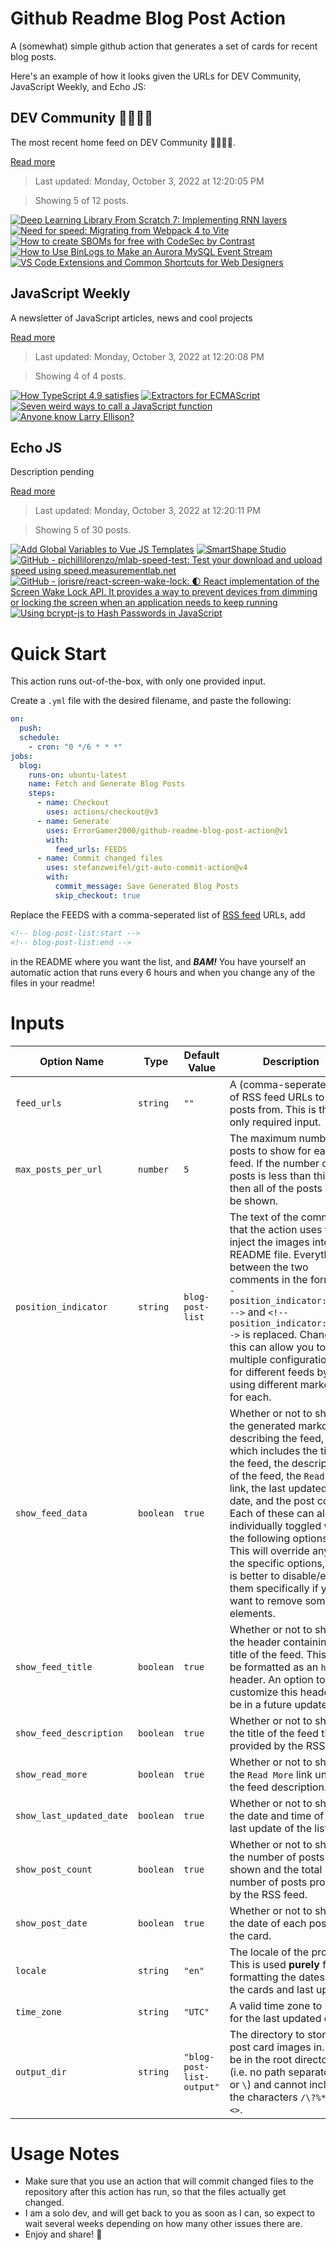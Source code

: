 # Github Readme Blog Post Action

A (somewhat) simple github action that generates a set of cards for recent blog posts.

Here's an example of how it looks given the URLs for DEV Community, JavaScript Weekly, and Echo JS:

<!-- post-list:start -->
## DEV Community 👩‍💻👨‍💻

The most recent home feed on DEV Community 👩‍💻👨‍💻.

[Read more](https://dev.to)
> Last updated: Monday, October 3, 2022 at 12:20:05 PM

> Showing 5 of 12 posts.

[![Deep Learning Library From Scratch 7: Implementing RNN layers](https://raw.githubusercontent.com/ErrorGamer2000/github-readme-blog-post-action/main/generated_files/DEV_Community_👩‍💻👨‍💻/Deep_Learning_Library_From_Scratch_7__Implementing_RNN_layers.svg)](https://dev.to/ashwinscode/deep-learning-library-from-scratch-7-implementing-rnn-layers-1ea2)
[![Need for speed: Migrating from Webpack 4 to Vite](https://raw.githubusercontent.com/ErrorGamer2000/github-readme-blog-post-action/main/generated_files/DEV_Community_👩‍💻👨‍💻/Need_for_speed__Migrating_from_Webpack_4_to_Vite.svg)](https://dev.to/swimm_io/need-for-speed-migrating-from-webpack-4-to-vite-559l)
[![How to create SBOMs for free with CodeSec by Contrast](https://raw.githubusercontent.com/ErrorGamer2000/github-readme-blog-post-action/main/generated_files/DEV_Community_👩‍💻👨‍💻/How_to_create_SBOMs_for_free_with_CodeSec_by_Contrast.svg)](https://dev.to/orlandov14/how-to-create-sboms-for-free-with-codesec-by-contrast-232)
[![How to Use BinLogs to Make an Aurora MySQL Event Stream](https://raw.githubusercontent.com/ErrorGamer2000/github-readme-blog-post-action/main/generated_files/DEV_Community_👩‍💻👨‍💻/How_to_Use_BinLogs_to_Make_an_Aurora_MySQL_Event_Stream.svg)](https://dev.to/aws-builders/how-to-use-binlogs-to-make-an-aurora-mysql-event-stream-2f5g)
[![VS Code Extensions and Common Shortcuts for Web Designers](https://raw.githubusercontent.com/ErrorGamer2000/github-readme-blog-post-action/main/generated_files/DEV_Community_👩‍💻👨‍💻/VS_Code_Extensions_and_Common_Shortcuts_for_Web_Designers.svg)](https://dev.to/nicck08/vs-code-extensions-and-common-shortcuts-for-web-designers-3mm4)


## JavaScript Weekly

A newsletter of JavaScript articles, news and cool projects

[Read more](https://javascriptweekly.com/)
> Last updated: Monday, October 3, 2022 at 12:20:08 PM

> Showing 4 of 4 posts.

[![How TypeScript 4.9 satisfies](https://raw.githubusercontent.com/ErrorGamer2000/github-readme-blog-post-action/main/generated_files/JavaScript_Weekly/How_TypeScript_4.9_satisfies.svg)](https://javascriptweekly.com/issues/608)
[![Extractors for ECMAScript](https://raw.githubusercontent.com/ErrorGamer2000/github-readme-blog-post-action/main/generated_files/JavaScript_Weekly/Extractors_for_ECMAScript.svg)](https://javascriptweekly.com/issues/607)
[![Seven weird ways to call a JavaScript function](https://raw.githubusercontent.com/ErrorGamer2000/github-readme-blog-post-action/main/generated_files/JavaScript_Weekly/Seven_weird_ways_to_call_a_JavaScript_function.svg)](https://javascriptweekly.com/issues/606)
[![Anyone know Larry Ellison?](https://raw.githubusercontent.com/ErrorGamer2000/github-readme-blog-post-action/main/generated_files/JavaScript_Weekly/Anyone_know_Larry_Ellison_.svg)](https://javascriptweekly.com/issues/605)


## Echo JS

Description pending

[Read more](
http://www.echojs.com
)
> Last updated: Monday, October 3, 2022 at 12:20:11 PM

> Showing 5 of 30 posts.

[![Add Global Variables to Vue JS Templates](https://raw.githubusercontent.com/ErrorGamer2000/github-readme-blog-post-action/main/generated_files/_Echo_JS_/Add_Global_Variables_to_Vue_JS_Templates.svg)](
https://masteringjs.io/tutorials/vue/use-global-variable
)
[![SmartShape Studio](https://raw.githubusercontent.com/ErrorGamer2000/github-readme-blog-post-action/main/generated_files/_Echo_JS_/SmartShape_Studio.svg)](https://shapes.germanov.dev/)
[![GitHub - pichillilorenzo/mlab-speed-test: Test your download and upload speed using speed.measurementlab.net](https://raw.githubusercontent.com/ErrorGamer2000/github-readme-blog-post-action/main/generated_files/_Echo_JS_/GitHub_-_pichillilorenzo_mlab-speed-test__Test_your_download_and_upload_speed_using_speed.measurementlab.net.svg)](https://github.com/pichillilorenzo/mlab-speed-test)
[![GitHub - jorisre/react-screen-wake-lock: 🌓 React implementation of the Screen Wake Lock API. It provides a way to prevent devices from dimming or locking the screen when an application needs to keep running](https://raw.githubusercontent.com/ErrorGamer2000/github-readme-blog-post-action/main/generated_files/_Echo_JS_/GitHub_-_jorisre_react-screen-wake-lock__🌓_React_implementation_of_the_Screen_Wake_Lock_API._It_provides_a_way_to_prevent_devices_from_dimming_or_locking_the_screen_when_an_application_needs_to_keep_running.svg)](https://github.com/jorisre/react-screen-wake-lock)
[![Using bcrypt-js to Hash Passwords in JavaScript](https://raw.githubusercontent.com/ErrorGamer2000/github-readme-blog-post-action/main/generated_files/_Echo_JS_/Using_bcrypt-js_to_Hash_Passwords_in_JavaScript.svg)](
https://masteringjs.io/tutorials/node/bcrypt
)


<!-- post-list:end -->

# Quick Start

This action runs out-of-the-box, with only one provided input.

Create a `.yml` file with the desired filename, and paste the following:

```yml
on:
  push:
  schedule:
    - cron: "0 */6 * * *"
jobs:
  blog:
    runs-on: ubuntu-latest
    name: Fetch and Generate Blog Posts
    steps:
      - name: Checkout
        uses: actions/checkout@v3
      - name: Generate
        uses: ErrorGamer2000/github-readme-blog-post-action@v1
        with:
          feed_urls: FEEDS
      - name: Commit changed files
        uses: stefanzweifel/git-auto-commit-action@v4
        with:
          commit_message: Save Generated Blog Posts
          skip_checkout: true
```

Replace the FEEDS with a comma-seperated list of [RSS feed](https://rss.com/blog/how-do-rss-feeds-work/) URLs, add

```md
<!-- blog-post-list:start -->
<!-- blog-post-list:end -->
```

in the README where you want the list, and **_BAM!_** You have yourself an automatic action that runs every 6 hours and when you change any of the files in your readme!

# Inputs

<table>
  <thead>
    <tr>
      <th>Option Name</th>
      <th>Type</th>
      <th>Default Value</th>
      <th>Description</th>
    </tr>
  </thead>
  <tbody>
    <tr>
      <td><code>feed_urls</code></td>
      <td><code>string</code></td>
      <td><code>""</code></td>
      <td>A (comma-seperated) list of RSS feed URLs to load posts from. This is the only required input.</td>
    </tr>
    <tr>
      <td><code>max_posts_per_url</code></td>
      <td><code>number</code></td>
      <td><code>5</code></td>
      <td>The maximum number of posts to show for each feed. If the number of posts is less than this, then all of the posts will be shown.</td>
    </tr>
    <tr>
      <td><code>position_indicator</code></td>
      <td><code>string</code></td>
      <td><code>blog-post-list</code></td>
      <td>The text of the comments that the action uses to inject the images into the README file. Everything between the two comments in the form <code>&lt;!-- position_indicator:start --&gt;</code> and <code>&lt;!-- position_indicator:end --&gt;</code> is replaced. Changing this can allow you to use multiple configurations for different feeds by using different markers for each.</td>
    </tr>
    <tr>
      <td><code>show_feed_data</code></td>
      <td><code>boolean</code></td>
      <td><code>true</code></td>
      <td>Whether or not to show the generated markdown describing the feed, which includes the title of the feed, the description of the feed, the <code>Read More</code> link, the last updated date, and the post count. Each of these can also be individually toggled with the following options. This will override any of the specific options, so it is better to disable/enable them specifically if you want to remove some elements.</td>
    </tr>
    <tr>
      <td><code>show_feed_title</code></td>
      <td><code>boolean</code></td>
      <td><code>true</code></td>
      <td>Whether or not to show the header containing the title of the feed. This will be formatted as an <code>h2</code> header. An option to customize this header will be in a future update.</td>
    </tr>
    <tr>
      <td><code>show_feed_description</code></td>
      <td><code>boolean</code></td>
      <td><code>true</code></td>
      <td>Whether or not to show the title of the feed that is provided by the RSS feed.</td>
    </tr>
    <tr>
      <td><code>show_read_more</code></td>
      <td><code>boolean</code></td>
      <td><code>true</code></td>
      <td>Whether or not to show the <code>Read More</code> link under the feed description.</td>
    </tr>
    <tr>
      <td><code>show_last_updated_date</code></td>
      <td><code>boolean</code></td>
      <td><code>true</code></td>
      <td>Whether or not to show the date and time of the last update of the list.</td>
    </tr>
    <tr>
      <td><code>show_post_count</code></td>
      <td><code>boolean</code></td>
      <td><code>true</code></td>
      <td>Whether or not to show the number of posts shown and the total number of posts provided by the RSS feed.</td>
    </tr>
    <tr>
      <td><code>show_post_date</code></td>
      <td><code>boolean</code></td>
      <td><code>true</code></td>
      <td>Whether or not to show the date of each post on the card.</td>
    </tr>
    <tr>
      <td><code>locale</code></td>
      <td><code>string</code></td>
      <td><code>"en"</code></td>
      <td>The locale of the project. This is used <strong>purely</strong> for formatting the dates of the cards and last update.</td>
    </tr>
    <tr>
      <td><code>time_zone</code></td>
      <td><code>string</code></td>
      <td><code>"UTC"</code></td>
      <td>A valid time zone to use for the last updated date.</td>
    </tr>
    <tr>
      <td><code>output_dir</code></td>
      <td><code>string</code></td>
      <td><code>"blog-post-list-output"</code></td>
      <td>The directory to store the post card images in. Must be in the root directory (i.e. no path separators <code>/</code> or <code>\</code>) and cannot include the characters <code>/\?%*:|"&lt;&gt;</code>.</td>
    </tr>
<!--
    <tr>
      <td><code></code></td>
      <td><cde></cde></td>
      <td><code></code></td>
      <td></td>
    </tr>
-->
  </tbody>
</table>

# Usage Notes

- Make sure that you use an action that will commit changed files to the repository after this action has run, so that the files actually get changed.
- I am a solo dev, and will get back to you as soon as I can, so expect to wait several weeks depending on how many other issues there are.
- Enjoy and share! 🤗
